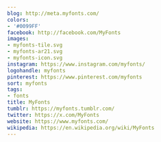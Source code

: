 ```yaml
---
blog: http://meta.myfonts.com/
colors:
- '#0099FF'
facebook: http://facebook.com/MyFonts
images:
- myfonts-tile.svg
- myfonts-ar21.svg
- myfonts-icon.svg
instagram: https://www.instagram.com/myfonts/
logohandle: myfonts
pinterest: https://www.pinterest.com/myfonts
sort: myfonts
tags:
- fonts
title: MyFonts
tumblr: https://myfonts.tumblr.com/
twitter: https://x.com/MyFonts
website: https://www.myfonts.com/
wikipedia: https://en.wikipedia.org/wiki/MyFonts
---
```

